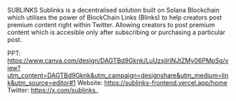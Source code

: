 SUBLINKS
Sublinks is a decentralised solution built on Solana Blockchain which utilises the power of BlockChain Links (Blinks) to help creators post premium content right within Twitter. Allowing creators to post premium content which is accesible only after subscribing or purchasing a particular post.


PPT: https://www.canva.com/design/DAGTBd9Gknk/LuUzsjIrlNJtZMy06PMpSg/view?utm_content=DAGTBd9Gknk&utm_campaign=designshare&utm_medium=link&utm_source=editor#1
Website: https://sublinks-frontend.vercel.app/home
Twitter: https://x.com/sublinks_
